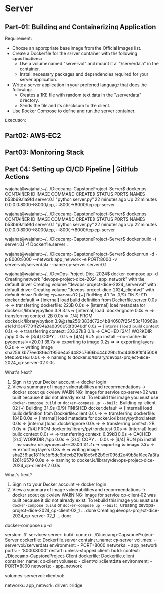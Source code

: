 # Server

## Part-01: Building and Containerizing Application

Requirement:
- Choose an appropriate base image from the Official Images list.
- Create a Dockerfile for the server container with the following specifications:
  - Use a volume named "servervol" and mount it at "/serverdata" in the container.
  - Install necessary packages and dependencies required for your server application.
- Write a server application in your preferred language that does the following:
  - Creates a 1KB file with random text data in the "/serverdata" directory.
  - Sends the file and its checksum to the client.
- Use Docker Compose to define and run the server container.

Execution:


## Part02: AWS-EC2 



## Part03: Monitoring Stack



## Part 04: Setting up CI/CD Pipeline | GitHub Actions

wajahat@wajahat:~/.../Dicecamp-CapstoneProject-Server$ docker ps
CONTAINER ID   IMAGE        COMMAND              CREATED          STATUS          PORTS                                       NAMES
b53b69a1a9fd   server:0.1   "python server.py"   22 minutes ago   Up 22 minutes   0.0.0.0:8000->8000/tcp, :::8000->8000/tcp   cp-server

wajahat@wajahat:~/.../Dicecamp-CapstoneProject-Server$ docker ps
CONTAINER ID   IMAGE        COMMAND              CREATED          STATUS          PORTS                                       NAMES
b53b69a1a9fd   server:0.1   "python server.py"   22 minutes ago   Up 22 minutes   0.0.0.0:8000->8000/tcp, :::8000->8000/tcp   cp-server

wajahat@wajahat:~/.../Dicecamp-CapstoneProject-Server$ docker build -t server:0.1 -f Dockerfile.server .

wajahat@wajahat:~/.../Dicecamp-CapstoneProject-Server$ docker run -d -p 8000:8000 --network app_network -e PORT:8000 -v servervol:/serverdata --name cp-server server:0.1

wajahat@wajahat:~/.../DevOps-Project-Dice-2024$ docker-compose up -d
Creating network "devops-project-dice-2024_app_network" with the default driver
Creating volume "devops-project-dice-2024_servervol" with default driver
Creating volume "devops-project-dice-2024_clientvol" with default driver
Building cp-server-02
[+] Building 40.3s (9/9) FINISHED                                                                                                               docker:default
 => [internal] load build definition from Dockerfile.server                                                                                               0.0s
 => => transferring dockerfile: 223B                                                                                                                      0.0s
 => [internal] load metadata for docker.io/library/python:3.9                                                                                             3.1s
 => [internal] load .dockerignore                                                                                                                         0.0s
 => => transferring context: 2B                                                                                                                           0.0s
 => [1/4] FROM docker.io/library/python:3.9@sha256:383d072c4b840507f25453c710969aa1e1d13e47731f294a8a8890e53f834bdf                                       0.0s
 => [internal] load build context                                                                                                                         0.1s
 => => transferring context: 303.27kB                                                                                                                     0.1s
 => CACHED [2/4] WORKDIR /app                                                                                                                             0.0s
 => [3/4] COPY . .                                                                                                                                        0.1s
 => [4/4] RUN pip install --no-cache-dir pyopenssl==20.0.1                                                                                               36.7s
 => exporting to image                                                                                                                                    0.2s 
 => => exporting layers                                                                                                                                   0.2s 
 => => writing image sha256:8b77eed8f6c2f95de4a94482c7666bc44b29bcfbd44088f0f450089feb59bae3                                                              0.0s 
 => => naming to docker.io/library/devops-project-dice-2024_cp-server-02                                                                                  0.0s

What's Next?
  1. Sign in to your Docker account → docker login
  2. View a summary of image vulnerabilities and recommendations → docker scout quickview
WARNING: Image for service cp-server-02 was built because it did not already exist. To rebuild this image you must use `docker-compose build` or `docker-compose up --build`.
Building cp-client-02
[+] Building 34.9s (9/9) FINISHED                                                                                                               docker:default
 => [internal] load build definition from Dockerfile.client                                                                                               0.0s
 => => transferring dockerfile: 184B                                                                                                                      0.0s
 => [internal] load metadata for docker.io/library/python:latest                                                                                          0.0s
 => [internal] load .dockerignore                                                                                                                         0.0s
 => => transferring context: 2B                                                                                                                           0.0s
 => [1/4] FROM docker.io/library/python:latest                                                                                                            0.0s
 => [internal] load build context                                                                                                                         0.0s
 => => transferring context: 6.39kB                                                                                                                       0.0s
 => CACHED [2/4] WORKDIR /app                                                                                                                             0.0s
 => [3/4] COPY . .                                                                                                                                        0.0s
 => [4/4] RUN pip install --no-cache-dir pyopenssl==20.0.1                                                                                               34.4s
 => exporting to image                                                                                                                                    0.3s 
 => => exporting layers                                                                                                                                   0.3s 
 => => writing image sha256:ae1811fe5bf5dc9bfceb219a18c5e82b9cf096d2e49b5af0ee7a3fa1261d6579                                                              0.0s 
 => => naming to docker.io/library/devops-project-dice-2024_cp-client-02                                                                                  0.0s

What's Next?
  1. Sign in to your Docker account → docker login
  2. View a summary of image vulnerabilities and recommendations → docker scout quickview
WARNING: Image for service cp-client-02 was built because it did not already exist. To rebuild this image you must use `docker-compose build` or `docker-compose up --build`.
Creating devops-project-dice-2024_cp-client-02_1 ... done
Creating devops-project-dice-2024_cp-server-02_1 ... done

docker-compose up -d 

version: '3'
services:
  server:
    build:
      context: ./Dicecamp-CapstoneProject-Server
      dockerfile: Dockerfile.server
    container_name: cp-server
    volumes:
      - servervol:/serverdata
    environment:
      - PORT=8000
    networks:
      - app_network
    ports:
      - "8000:8000"
    restart: unless-stopped
  client:
    build:
      context: ./Dicecamp-CapstoneProject-Client
      dockerfile: Dockerfile.client
    container_name: cp-client
    volumes:
      - clientvol:/clientdata
    environment:
      - PORT=8000
    networks:
      - app_network

volumes:
  servervol:
  clientvol:

networks:
  app_network:
    driver: bridge

